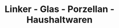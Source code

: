 ---
title: "Linker - Glas - Porzellan - Haushaltwaren"
url: /alsfeld/linker-glas-porzellan-haushaltwaren/
shop: Andenken
---